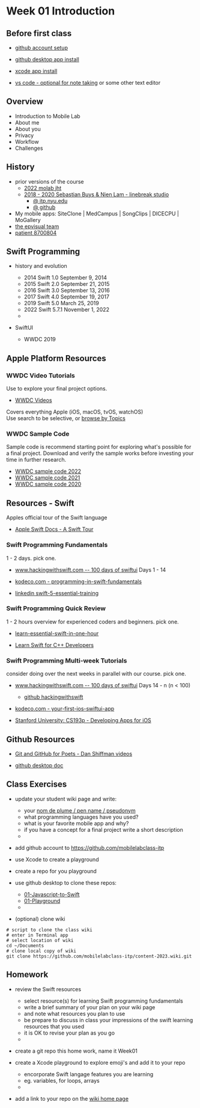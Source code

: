 # Week 01 Introduction

## Before first class

- [github account setup](https://docs.github.com/en/get-started/onboarding/getting-started-with-your-github-account)

- [github desktop app install](https://docs.github.com/en/desktop/installing-and-configuring-github-desktop/installing-and-authenticating-to-github-desktop/installing-github-desktop)

- [xcode app install](https://apps.apple.com/us/app/xcode/id497799835?mt=12)

- [vs code - optional for note taking](https://code.visualstudio.com) or some other text editor

<!-- - [sf symbols app install](https://developer.apple.com/sf-symbols/) -->

## Overview

- Introduction to Mobile Lab
- About me
- About you
- Privacy
- Workflow
- Challenges

## History

- prior versions of the course
  - [2022 molab jht](https://github.com/mobilelabclass-itp/content-2023)
  - [2018 - 2020 Sebastian Buys & Nien Lam - linebreak studio](https://www.linebreak.studio/about)
    - [@ itp.nyu.edu](https://itp.nyu.edu/classes/mobile-lab/)
    - [@ github](https://github.com/mobilelabclass/content)
- My mobile apps: SiteClone | MedCampus | SongClips | DICECPU | MoGallery
- [the epvisual team](http://www.johnhenrythompson.com/ep-visual)
- [patient 8700804](https://image-ppubs.uspto.gov/dirsearch-public/print/downloadPdf/8700804)
<!--
- iOS Devices Capabilities
- iOS Libraries
  -->

## Swift Programming

- history and evolution

  - 2014 Swift 1.0 September 9, 2014
  - 2015 Swift 2.0 September 21, 2015
  - 2016 Swift 3.0 September 13, 2016
  - 2017 Swift 4.0 September 19, 2017
  - 2019 Swift 5.0 March 25, 2019
  - 2022 Swift 5.7.1 November 1, 2022
  -

- SwiftUI

  - WWDC 2019

## Apple Platform Resources

### WWDC Video Tutorials

Use to explore your final project options.

- [WWDC Videos](https://developer.apple.com/videos/all-videos)

Covers everything Apple (iOS, macOS, tvOS, watchOS)  
Use search to be selective, or [browse by Topics](https://developer.apple.com/videos/topics/)

### WWDC Sample Code

Sample code is recommend starting point for exploring what's possible for a final project. Download and verify the sample works before investing your time in further research.

- [WWDC sample code 2022](https://developer.apple.com/sample-code/wwdc/2022/)
- [WWDC sample code 2021](https://developer.apple.com/sample-code/wwdc/2021/)
- [WWDC sample code 2020](https://developer.apple.com/sample-code/wwdc/2020/)

## Resources - Swift

Apples official tour of the Swift language

- [Apple Swift Docs - A Swift Tour](https://docs.swift.org/swift-book/GuidedTour/GuidedTour.html)

### Swift Programming Fundamentals

1 - 2 days. pick one.

- [www.hackingwithswift.com -- 100 days of swiftui](https://www.hackingwithswift.com/100/swiftui) Days 1 - 14

- [kodeco.com - programming-in-swift-fundamentals](https://www.kodeco.com/28092971-programming-in-swift-fundamentals)

- [linkedin swift-5-essential-training ](https://www.linkedin.com/learning/swift-5-essential-training)

### Swift Programming Quick Review

1 - 2 hours overview for experienced coders and beginners. pick one.

- [learn-essential-swift-in-one-hour](https://www.hackingwithswift.com/articles/242/learn-essential-swift-in-one-hour)

- [Learn Swift for C++ Developers](https://www.advancedswift.com/learn-swift-cpp/)

### Swift Programming Multi-week Tutorials

consider doing over the next weeks in parallel with our course. pick one.

- [www.hackingwithswift.com -- 100 days of swiftui](https://www.hackingwithswift.com/100/swiftui) Days 14 - n (n < 100)

  - [github hackingwithswift](https://github.com/twostraws/hackingwithswift)

- [kodeco.com - your-first-ios-swiftui-app](https://www.kodeco.com/28797163-your-first-ios-swiftui-app-an-app-from-scratch)

- [Stanford University: CS193p - Developing Apps for iOS](https://cs193p.sites.stanford.edu/)

## Github Resources

- [Git and GitHub for Poets - Dan Shiffman videos](https://www.youtube.com/playlist?list=PLRqwX-V7Uu6ZF9C0YMKuns9sLDzK6zoiV)

- [github desktop doc](https://docs.github.com/en/desktop/installing-and-configuring-github-desktop/overview/getting-started-with-github-desktop)

## Class Exercises

- update your student wiki page and write:

  - your [nom de plume / pen name / pseudonym](https://en.wikipedia.org/wiki/Pen_name)
  - what programming languages have you used?
  - what is your favorite mobile app and why?
  - if you have a concept for a final project write a short description
  -

- add github account to https://github.com/mobilelabclass-itp

- use Xcode to create a playground

- create a repo for you playground

- use github desktop to clone these repos:

  - [01-Javascript-to-Swift](https://github.com/mobilelabclass-itp/01-Javascript-to-Swift)
  - [01-Playground](https://github.com/mobilelabclass-itp/01-Playground)
  -

- (optional) clone wiki

```
# script to clone the class wiki
# enter in Terminal app
# select location of wiki
cd ~/Documents
# clone local copy of wiki
git clone https://github.com/mobilelabclass-itp/content-2023.wiki.git
```

## Homework

- review the Swift resources

  - select resource(s) for learning Swift programming fundamentals
  - write a brief summary of your plan on your wiki page
  - and note what resources you plan to use
  - be prepare to discuss in class your impressions of the swift learning resources that you used
  - it is OK to revise your plan as you go
  -

- create a git repo this home work, name it Week01

- create a Xcode playground to explore emoji's and add it to your repo

  - encorporate Swift langage features you are learning
  - eg. variables, for loops, arrays
  -

- add a link to your repo on the [wiki home page](https://github.com/mobilelabclass-itp/content-2023/wiki)

<!--
## Notes
[01-MoLab-Notes](../assets/01-MoLab-Notes.pdf)
 -->
